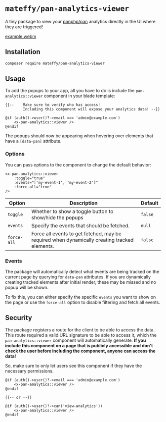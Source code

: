 # `mateffy/pan-analytics-viewer`

A tiny package to view your [panphp/pan](https://github.com/panphp/pan) analytics directly in the UI where they are triggered!

[example.webm](https://github.com/user-attachments/assets/bcfacc86-d3cb-48dc-8dcc-aaf4675fbf61)


## Installation

```bash
composer require mateffy/pan-analytics-viewer
```

## Usage

To add the popups to your app, all you have to do is include the `pan-analytics::viewer` component in your blade template:

```blade
{{--    Make sure to verify who has access! 
        Including this component will expose your analytics data! --}}

@if (auth()->user()?->email === 'admin@example.com')
    <x-pan-analytics::viewer />
@endif
```

The popups should now be appearing when hovering over elements that have a `[data-pan]` attribute.

### Options

You can pass options to the component to change the default behavior:

```blade
<x-pan-analytics::viewer
    :toggle="true"
    :events="['my-event-1', 'my-event-2']"
    :force-all="true"
/>
```

| Option      | Description                                                                                  | Default |
|-------------|----------------------------------------------------------------------------------------------|---------|
| `toggle`    | Whether to show a toggle button to show/hide the popups                                      | `false` |
| `events`    | Specify the events that should be fetched.                                                   | `null`  |
| `force-all` | Force all events to get fetched, may be required when dynamically creating tracked elements. | `false` |

### Events

The package will automatically detect what events are being tracked on the current page by querying for `data-pan` attributes. If you are dynamically creating tracked elements after initial render, these may be missed and no popup will be shown.

To fix this, you can either specify the specific `events` you want to show on the page or use the `force-all` option to disable filtering and fetch all events.

## Security

The package registers a route for the client to be able to access the data. This route required a valid URL signature to be able to access it, which the `pan-analytics::viewer` component will automatically generate. **If you include this component on a page that is publicly accessible and don't check the user before including the component, anyone can access the data!**

So, make sure to only let users see this component if they have the necessary permissions.

```blade
@if (auth()->user()?->email === 'admin@example.com')
    <x-pan-analytics::viewer />
@endif

{{-- or --}}

@if (auth()->user()?->can('view-analytics'))
    <x-pan-analytics::viewer />
@endif
```
